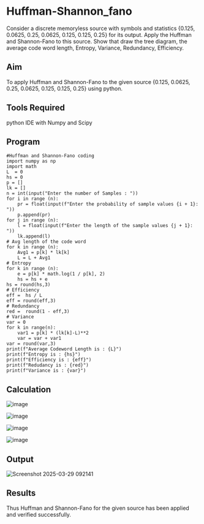 # Huffman-Shannon_fano
Consider a discrete memoryless source with symbols and statistics {0.125, 0.0625, 0.25, 0.0625, 0.125, 0.125, 0.25} for its output. 
Apply the Huffman and Shannon-Fano to this source. 
Show that draw the tree diagram, the average code word length, Entropy, Variance, Redundancy, Efficiency.

## Aim
To apply Huffman and Shannon-Fano to the given source {0.125, 0.0625, 0.25, 0.0625, 0.125, 0.125, 0.25} using python.

## Tools Required
python IDE with Numpy and Scipy

## Program
```
#Huffman and Shannon-Fano coding
import numpy as np
import math 
L  = 0
hs = 0
p = []
lk = []
n = int(input("Enter the number of Samples : "))
for i in range (n): 
    pr = float(input(f"Enter the probability of sample values {i + 1}: "))  
    p.append(pr)
for j in range (n): 
    l = float(input(f"Enter the length of the sample values {j + 1}: "))  
    lk.append(l)
# Avg length of the code word
for k in range (n):
    Avg1 = p[k] * lk[k]
    L = L + Avg1
# Entropy
for k in range (n):
    e = p[k] * math.log(1 / p[k], 2)
    hs = hs + e
hs = round(hs,3)
# Efficiency
eff =  hs / L
eff = round(eff,3)
# Redundancy 
red =  round(1 - eff,3) 
# Variance
var = 0
for k in range(n):
    var1 = p[k] * (lk[k]-L)**2
    var = var + var1
var = round(var,3)
print(f"Average Codeword Length is : {L}")
print(f"Entropy is : {hs}")
print(f"Efficiency is : {eff}")
print(f"Redudancy is : {red}")
print(f"Variance is : {var}")
```
## Calculation

![image](https://github.com/user-attachments/assets/c9c73da6-a6de-4121-8e59-aadba3660a69)

![image](https://github.com/user-attachments/assets/cffde6c3-c8de-43ec-a99b-8c6e7538a90e)

![image](https://github.com/user-attachments/assets/ea28cbc2-bd8e-418b-8e77-54fccd5509fa)

![image](https://github.com/user-attachments/assets/13213355-d67a-4fd6-be82-a202ed02f29b)

## Output

![Screenshot 2025-03-29 092141](https://github.com/user-attachments/assets/15373c4d-186f-4f82-b375-849d1bf93a0d)

## Results
Thus Huffman and Shannon-Fano for the given source has been applied and verified successfully.
